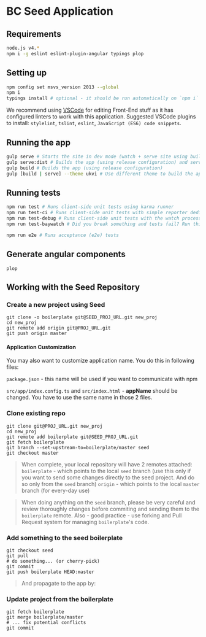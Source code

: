 # BC Seed Application

## Requirements

```sh
node.js v4.*
npm i -g eslint eslint-plugin-angular typings plop
```

## Setting up

```sh
npm config set msvs_version 2013 --global
npm i
typings install # optional - it should be run automatically on `npm i`
```

We recommend using [VSCode](https://code.visualstudio.com/) for editing Front-End stuff as it has configured linters to work with this application.
Suggested VSCode plugins to install: `stylelint`, `tslint`, `eslint`, `JavaScript (ES6) code snippets`.

## Running the app

```sh
gulp serve # Starts the site in dev mode (watch + serve site using built-in web server)
gulp serve:dist # Builds the app (using release configuration) and serve it using built-in web server
gulp build # Builds the app (using release configuration)
gulp [build | serve] --theme ukvi # Use different theme to build the app
```

## Running tests

```sh
npm run test # Runs client-side unit tests using karma runner
npm run test-ci # Runs client-side unit tests with simple reporter dedicated for CI
npm run test-debug # Runs client-side unit tests with the watch process (tests will rerun, when you save changes)
npm run test-baywatch # Did you break something and tests fail? Run this. Adds really verbose logging.

npm run e2e # Runs acceptance (e2e) tests
```

## Generate angular components

`plop`
 

## Working with the Seed Repository

### Create a new project using Seed

```
git clone -o boilerplate git@SEED_PROJ_URL.git new_proj
cd new_proj
git remote add origin git@PROJ_URL.git
git push origin master
```

#### Application Customization

You may also want to customize application name. You do this in following files:

`package.json` - this name will be used if you want to communicate with npm

`src/app/index.config.ts` and `src/index.html` - **appName** should be changed. You have to use the same name in those 2 files.

### Clone existing repo

```
git clone git@PROJ_URL.git new_proj
cd new_proj
git remote add boilerplate git@SEED_PROJ_URL.git
git fetch boilerplate
git branch --set-upstream-to=boilerplate/master seed
git checkout master
```

> When complete, your local repository will have 2 remotes attached:
> `boilerplate` - which points to the local `seed` branch (use this only if you want to send some changes directly to the seed project. And do so only from the `seed` branch)
> `origin` - which points to the local `master` branch (for every-day use)

> When doing anything on the `seed` branch, please be very careful and review thoroughly changes before commiting and sending them to the `boilerplate` remote. Also - good practice - use forking and Pull Request system for managing `boilerplate`'s code.

### Add something to the seed boilerplate

```
git checkout seed
git pull
# do something... (or cherry-pick)
git commit
git push boilerplate HEAD:master
```

> And propagate to the app by:

### Update project from the boilerplate

```
git fetch boilerplate
git merge boilerplate/master
# ... fix potential conflicts
git commit
```
